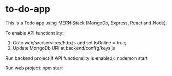 # to-do-app

This is a Todo app using MERN Stack (MongoDb, Express, React and Node).

To enable API functionality:
  1. Goto web/src/services/http.js and set IsOnline = true;
  2. Update MongoDb URI at backend/config/keys.js

Run backend project(if API functionality is enabled): nodemon start

Run web project: npm start
